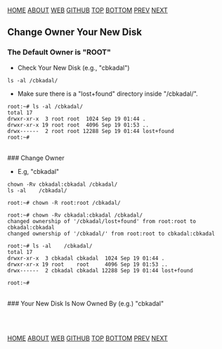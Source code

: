 ---
---

[HOME](index.md)
[ABOUT](README.md)
[WEB](https://osp4diss.vlsm.org/)
[GITHUB](https://github.com/os2xx/osp4diss/)
[TOP](#)
[BOTTOM](#endofpage)
[PREV](W03-03.md)
[NEXT](W03-05.md)

## Change Owner Your New Disk

### The Default Owner is "ROOT"

* Check Your New Disk (e.g., "cbkadal")

```
ls -al /cbkadal/

```

* Make sure there is a "lost+found" directory inside "/cbkadal/".

```
root:~# ls -al /cbkadal/
total 17
drwxr-xr-x  3 root root  1024 Sep 19 01:44 .
drwxr-xr-x 19 root root  4096 Sep 19 01:53 ..
drwx------  2 root root 12288 Sep 19 01:44 lost+found
root:~# 

```

<br>
### Change Owner

* E.g, "cbkadal"

```
chown -Rv cbkadal:cbkadal /cbkadal/
ls -al    /cbkadal/

```

```
root:~# chown -R root:root /cbkadal/

root:~# chown -Rv cbkadal:cbkadal /cbkadal/
changed ownership of '/cbkadal/lost+found' from root:root to cbkadal:cbkadal
changed ownership of '/cbkadal/' from root:root to cbkadal:cbkadal

root:~# ls -al    /cbkadal/
total 17
drwxr-xr-x  3 cbkadal cbkadal  1024 Sep 19 01:44 .
drwxr-xr-x 19 root    root     4096 Sep 19 01:53 ..
drwx------  2 cbkadal cbkadal 12288 Sep 19 01:44 lost+found

root:~# 

```

<br>
### Your New Disk Is Now Owned By (e.g.) "cbkadal"

<br id="endofpage"><br>

[HOME](index.md)
[ABOUT](README.md)
[WEB](https://osp4diss.vlsm.org/)
[GITHUB](https://github.com/os2xx/osp4diss)
[TOP](#)
[BOTTOM](#endofpage)
[PREV](W03-03.md)
[NEXT](W03-05.md)
<br>

